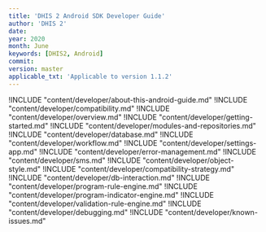 ```yaml
---
title: 'DHIS 2 Android SDK Developer Guide'
author: 'DHIS 2'
date:
year: 2020
month: June
keywords: [DHIS2, Android]
commit:
version: master
applicable_txt: 'Applicable to version 1.1.2'
---
```

<!--DHIS2-SECTION-ID:index-->

!INCLUDE "content/developer/about-this-android-guide.md"
!INCLUDE "content/developer/compatibility.md"
!INCLUDE "content/developer/overview.md"
!INCLUDE "content/developer/getting-started.md"
!INCLUDE "content/developer/modules-and-repositories.md"
!INCLUDE "content/developer/database.md"
!INCLUDE "content/developer/workflow.md"
!INCLUDE "content/developer/settings-app.md"
!INCLUDE "content/developer/error-management.md"
!INCLUDE "content/developer/sms.md"
!INCLUDE "content/developer/object-style.md"
!INCLUDE "content/developer/compatibility-strategy.md"
!INCLUDE "content/developer/db-interaction.md"
!INCLUDE "content/developer/program-rule-engine.md"
!INCLUDE "content/developer/program-indicator-engine.md"
!INCLUDE "content/developer/validation-rule-engine.md"
!INCLUDE "content/developer/debugging.md"
!INCLUDE "content/developer/known-issues.md"

